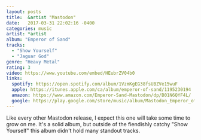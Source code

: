 ```yaml
---
layout: posts
title:  &artist "Mastodon"
date:   2017-03-31 22:02:16 -0400
categories: music
artist: *artist
album: "Emperor of Sand"
tracks:
  - "Show Yourself"
  - "Jaguar God"
genre: "Heavy Metal"
rating: 3
video: https://www.youtube.com/embed/HEubrZV04b0
links:
  spotify: https://open.spotify.com/album/1VzmKgEG38fsUBZVe15wuF
  apple: https://itunes.apple.com/ca/album/emperor-of-sand/1195230194
  amazon: https://www.amazon.com/Emperor-Sand-Mastodon/dp/B01N6QYF4L/
  google: https://play.google.com/store/music/album/Mastodon_Emperor_of_Sand?id=B2tpjsyrbshzebmbkm6lgn44vd4&hl=en
---
```


Like every other Mastodon release, I expect this one will take some time to grow on me.  It's a solid album, but outside of the fiendishly catchy "Show Yourself" this album didn't hold many standout tracks.
